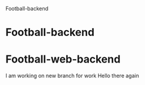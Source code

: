 Football-backend

# Football-backend

# Football-web-backend

I am working on new branch for work
Hello there again
